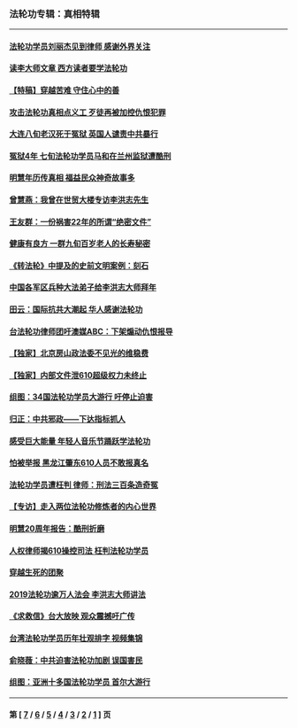### 法轮功专辑：真相特辑
---
#### [法轮功学员刘丽杰见到律师 感谢外界关注](../../pages/nf4389/n13927012.md?05120430) 
#### [读李大师文章 西方读者要学法轮功](../../pages/nf4389/n13925142.md?05120430) 
#### [【特稿】穿越苦难 守住心中的善](../../pages/nf4389/n13784979.md?05120430) 
#### [攻击法轮功真相点义工 歹徒再被加控仇恨犯罪](../../pages/nf4389/n13601019.md?05120430) 
#### [大连八旬老汉死于冤狱 英国人谴责中共暴行](../../pages/nf4389/n13480118.md?05120430) 
#### [冤狱4年 七旬法轮功学员马和在兰州监狱遭酷刑](../../pages/nf4389/n13304688.md?05120430) 
#### [明慧年历传真相 福益民众神奇故事多](../../pages/nf4389/n13294545.md?05120430) 
#### [曾慧燕：我曾在世贸大楼专访李洪志先生](../../pages/nf4389/n12898729.md?05120430) 
#### [王友群：一份祸害22年的所谓“绝密文件”](../../pages/nf4389/n12871750.md?05120430) 
#### [健康有良方 一群九旬百岁老人的长寿秘密](../../pages/nf4389/n12847475.md?05120430) 
#### [《转法轮》中提及的史前文明案例：刻石](../../pages/nf4389/n12758577.md?05120430) 
#### [中国各军区兵种大法弟子给李洪志大师拜年](../../pages/nf4389/n12750047.md?05120430) 
#### [田云：国际抗共大潮起 华人感谢法轮功](../../pages/nf4389/n12357708.md?05120430) 
#### [台法轮功律师团吁澳媒ABC：下架煽动仇恨报导](../../pages/nf4389/n12279917.md?05120430) 
#### [【独家】北京房山政法委不见光的维稳费](../../pages/nf4389/n12031979.md?05120430) 
#### [【独家】内部文件泄610超级权力未终止](../../pages/nf4389/n12023895.md?05120430) 
#### [组图：34国法轮功学员大游行 吁停止迫害](../../pages/nf4389/n11492658.md?05120430) 
#### [归正：中共邪政——下达指标抓人](../../pages/nf4389/n11474770.md?05120430) 
#### [感受巨大能量 年轻人音乐节踊跃学法轮功](../../pages/nf4389/n11441981.md?05120430) 
#### [怕被举报 黑龙江肇东610人员不敢报真名](../../pages/nf4389/n11436499.md?05120430) 
#### [法轮功学员遭枉判 律师：刑法三百条造奇冤](../../pages/nf4389/n11433943.md?05120430) 
#### [【专访】走入两位法轮功修炼者的内心世界](../../pages/nf4389/n11415623.md?05120430) 
#### [明慧20周年报告：酷刑折磨](../../pages/nf4389/n11387954.md?05120430) 
#### [人权律师揭610操控司法 枉判法轮功学员](../../pages/nf4389/n11313370.md?05120430) 
#### [穿越生死的团聚](../../pages/nf4389/n11258922.md?05120430) 
#### [2019法轮功逾万人法会 李洪志大师讲法](../../pages/nf4389/n11265303.md?05120430) 
#### [《求救信》台大放映 观众震撼吁广传](../../pages/nf4389/n10922251.md?05120430) 
#### [台湾法轮功学员历年壮观排字 视频集锦](../../pages/nf4389/n10878789.md?05120430) 
#### [俞晓薇：中共迫害法轮功加剧 误国害民](../../pages/nf4389/n10859260.md?05120430) 
#### [组图：亚洲十多国法轮功学员 首尔大游行](../../pages/nf4389/n10781149.md?05120430) 

---
#### 第 [ [7](./7.md?05120430) / [6](./6.md?05120430) / [5](./5.md?05120430) / [4](./4.md?05120430) / [3](./3.md?05120430) / [2](./2.md?05120430) / [1](./1.md?05120430) ] 页
